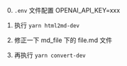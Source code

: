 0. `.env` 文件配置 OPENAI_API_KEY=xxx

1. 执行 `yarn html2md-dev`

2. 修正一下 md_file 下的 file.md 文件

3. 再执行 `yarn convert-dev`

